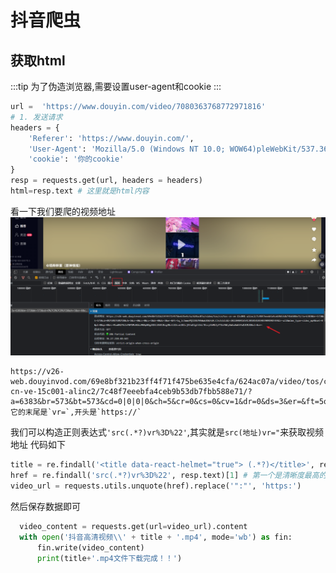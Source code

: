 # 抖音爬虫

## 获取html

:::tip
为了伪造浏览器,需要设置user-agent和cookie
:::

```python
url =  'https://www.douyin.com/video/7080363768772971816'
# 1. 发送请求
headers = {
    'Referer': 'https://www.douyin.com/',
    'User-Agent': 'Mozilla/5.0 (Windows NT 10.0; WOW64)pleWebKit/537.36 (KHTML, like Gecko) Chrome/96.0.4651.0 Sa7.36',
    'cookie': '你的cookie'
}
resp = requests.get(url, headers = headers)
html=resp.text # 这里就是html内容
```

看一下我们要爬的视频地址
![地址](./res/douyin1.png)  

```text
https://v26-web.douyinvod.com/69e8bf321b23ff4f71f475be635e4cfa/624ac07a/video/tos/cn/tos-cn-ve-15c001-alinc2/7c48f7eeebfa4ceb9b53db7fbb588e71/?a=6383&br=573&bt=573&cd=0|0|0|0&ch=5&cr=0&cs=0&cv=1&dr=0&ds=3&er=&ft=5q_lc5mmnPQJ2XA7HhWwkXAGfdH.C3nJcbZc&l=2022040416541301014203403909D9EFAF&lr=all&mime_type=video_mp4&net=0&pl=0&qs=0&rc=Mzw0N2Y6ZnY0PDMzNGkzM0ApNDg2ODllOGRlNzg4NztlO2cxLXBlcjRfaDJgLS1kLTBzcy5hMGIyYTUxYWEyXmEwXmE6Yw==&vl=&vr=
它的末尾是`vr=`,开头是`https://`
```

我们可以构造正则表达式`'src(.*?)vr%3D%22'`,其实就是`src(地址)vr="`来获取视频地址
代码如下

```python
title = re.findall('<title data-react-helmet="true"> (.*?)</title>', resp.text)[0]
href = re.findall('src(.*?)vr%3D%22', resp.text)[1] # 第一个是清晰度最高的
video_url = requests.utils.unquote(href).replace('":"', 'https:') 
```

然后保存数据即可

```python
  video_content = requests.get(url=video_url).content
  with open('抖音高清视频\\' + title + '.mp4', mode='wb') as fin:
      fin.write(video_content)
      print(title+'.mp4文件下载完成！！')
```
